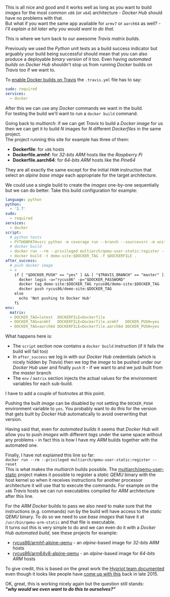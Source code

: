 This is all nice and good and it works well as long as you want to build *images*
for the most common `x86` (or `x64`) architecture - 
*Docker Hub* should have no problems with that.  
But what if you want the same app available for `armv7` or `aarch64` as well?
*- I'll explain a bit later why you would want to do that.*

This is where we turn back to our awesome *Travis matrix builds*.

Previously we used the *Python* unit tests as a build success indicator but
arguably your build being successful should mean that you can also produce a
deployable *binary version* of it too.
Even having *automated builds* on *Docker Hub* shouldn't stop us from running 
*Docker* builds on *Travis* too if we want to.

To [enable Docker builds on Travis](https://docs.travis-ci.com/user/docker) the
`.travis.yml` file has to say:
```yaml
sudo: required
services:
  - docker
```

After this we can use any *Docker* commands we want in the build.  
For testing the build we'll want to run a `docker build` command.

Going back to *multiarch*: if we can get *Travis* to build a *Docker image* for us
then we can get it to build *N* images for *N* different *Dockerfiles* in the same project.  
The project running this site for example has three of them:

- __Dockerfile__: for `x86` hosts
- __Dockerfile.armhf__: for *32-bits ARM* hosts like the *Raspberry Pi*
- __Dockerfile.aarch64__: for *64-bits ARM* hosts like the *Pine64*

They are all exactly the same except for the initial `FROM` instruction
that select an *alpine base image* each appropriate for the target architecture.

We could use a single build to create the *images* one-by-one sequentially but
we can do better.
Take this build configuration for example:
```yaml
language: python
python:
  - '2.7'
sudo:
  - required
services:
  - docker
script:
  # python tests
  - PYTHONPATH=src python -m coverage run --branch --source=src -m unittest discover -s tests -v
  # docker build
  - docker run --rm --privileged multiarch/qemu-user-static:register --reset
  - docker build -t demo-site:$DOCKER_TAG -f $DOCKERFILE .
after_success:
  # push docker image
  - >
    if [ "$DOCKER_PUSH" == "yes" ] && [ "$TRAVIS_BRANCH" == "master" ]; then
      docker login -u="rycus86" -p="$DOCKER_PASSWORD"
      docker tag demo-site:$DOCKER_TAG rycus86/demo-site:$DOCKER_TAG
      docker push rycus86/demo-site:$DOCKER_TAG
    else
      echo 'Not pushing to Docker Hub'
    fi
env:
  matrix:
  - DOCKER_TAG=latest  DOCKERFILE=Dockerfile
  - DOCKER_TAG=armhf   DOCKERFILE=Dockerfile.armhf   DOCKER_PUSH=yes
  - DOCKER_TAG=aarch64 DOCKERFILE=Dockerfile.aarch64 DOCKER_PUSH=yes
```

What happens here is:

- The `script` section now contains a `docker build` instruction 
  (if it fails the build will fail too)
- In `after_success` we log in with our *Docker Hub* credentials
  (which is nicely hidden by *Travis*) then we *tag* the *image* to be 
  pushed under our *Docker Hub* user and finally `push` it - if we want to
  and we just built from the *master* branch
- The `env` / `matrix` section injects the actual values for the environment
  variables for each sub-build.

I have to add a couple of footnotes at this point.

Pushing the built *image* can be disabled by not setting the `DOCKER_PUSH` 
environment variable to `yes`.
You probably want to do this for the version that gets built by *Docker Hub*
automatically to avoid overwriting that version.

Having said that, even for *automated builds* it seems that *Docker Hub* will
allow you to push *images* with different *tags* under the same space without 
any problems - in fact this is how I have my *ARM* builds together with the
automated one.

Finally, I have not explained this line so far:  
`docker run --rm --privileged multiarch/qemu-user-static:register --reset`  
This is what makes the *multiarch* builds possible.
The [multiarch/qemu-user-static](https://github.com/multiarch/qemu-user-static)
project makes it possible to register a *static QEMU* binary with the host kernel
so when it receives instructions for another processor architecture it will use
that to execute the commands.
For example on the `x86` *Travis* hosts we can run executables compiled for *ARM* 
architecture after this line.

For the *ARM* *Docker* builds to pass we also need to make sure that the instructions
(e.g. commands) run by the build will have access to the *static QEMU* binary.
To do so we need to use *base images* that have it at `/usr/bin/qemu-arm-static` and 
that file is executable.  
It turns out this is very simple to do and we can even do it with a *Docker Hub*
*automated build*, see these projects for example:

- [rycus86/armhf-alpine-qemu](https://github.com/rycus86/docker-armhf-alpine-qemu/blob/master/Dockerfile) -
  an *alpine*-based image for *32-bits ARM* hosts
- [rycus86/arm64v8-alpine-qemu](https://github.com/rycus86/docker-arm64v8-alpine-qemu) -
  an *alpine*-based image for *64-bits ARM* hosts

To give credit, this is based on the great work the 
[Hypriot team documented](https://blog.hypriot.com/post/setup-simple-ci-pipeline-for-arm-images/)
even though it looks like people have [come up with this](https://github.com/travis-ci/travis-ci/issues/3376) back in late 2015.

OK, great, this is working nicely again but the question still stands:  
__*"why would we even want to do this to ourselves?"*__
